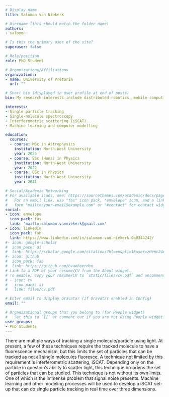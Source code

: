 ```yaml
---
# Display name
title: Salomon van Niekerk

# Username (this should match the folder name)
authors:
- salomon

# Is this the primary user of the site?
superuser: false

# Role/position
role: PhD Student

# Organizations/Affiliations
organizations:
- name: University of Pretoria
  url: ""

# Short bio (displayed in user profile at end of posts)
bio: My research interests include distributed robotics, mobile computing and programmable matter.

interests:
- Single particle tracking
- Single-molecule spectroscopy
- Interferometric scattering (iSCAT)
- Machine learning and computer modelling

education:
  courses:
  - course: MSc in Astrophysics
    institution: North-West University 
    year: 2024
  - course: BSc (Hons) in Physics
    institution: North-West University
    year: 2022
  - course: BSc in Physics
    institution: North-West University
    year: 2021

# Social/Academic Networking
# For available icons, see: https://sourcethemes.com/academic/docs/page-builder/#icons
#   For an email link, use "fas" icon pack, "envelope" icon, and a link in the
#   form "mailto:your-email@example.com" or "#contact" for contact widget.
social:
- icon: envelope
  icon_pack: fas
  link: 'mailto:salomon.vanniekerk@gmail.com'
- icon: linkedin
  icon_pack: fab
  link: https://www.linkedin.com/in/salomon-van-niekerk-0a8344242/
#- icon: google-scholar
#  icon_pack: ai
#  link: https://scholar.google.com/citations?hl=en&pli=1&user=zHeWc24AAAAJ
#- icon: github
#  icon_pack: fab
#  link: https://github.com/bvanheerden
# Link to a PDF of your resume/CV from the About widget.
# To enable, copy your resume/CV to `static/files/cv.pdf` and uncomment the lines below.
# - icon: cv
#   icon_pack: ai
#   link: files/cv.pdf

# Enter email to display Gravatar (if Gravatar enabled in Config)
email: ""

# Organizational groups that you belong to (for People widget)
#   Set this to `[]` or comment out if you are not using People widget.
user_groups:
- PhD Students
---
```


There are multiple ways of tracking a single molecule/particle using light. At present, a
few of these techniques require the tracked molecule to have a fluorescence mechanism,
but this limits the set of particles that can be tracked as not all single molecules
fluoresce. A technique not limited by this requirement is interferometric scattering,
iSCAT. Depending only on the particle in question’s ability to scatter light, this
technique broadens the set of particles that can be studied. This technique is not
without its own limits. One of which is the immense problem that signal noise presents.
Machine learning and other modeling processes will be used to develop a iSCAT set-up that
can do single particle tracking in real time over three dimensions.

